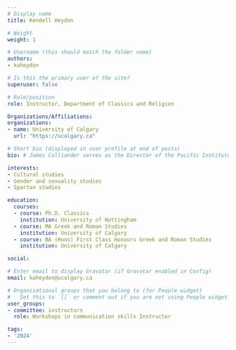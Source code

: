 ```yaml
---
# Display name
title: Kendell Heydon

# Weight
weight: 1

# Username (this should match the folder name)
authors:
- kaheydon

# Is this the primary user of the site?
superuser: false

# Role/position
role: Instructor, Department of Classics and Religion

Organizations/Affiliations:
organizations:
- name: University of Calgary
  url: "https://ucalgary.ca"

# Short bio (displayed in user profile at end of posts)
bio: # James Colliander serves as the Director of the Pacific Institute for the Mathematical Sciences.

interests:
- Cultural studies
- Gender and sexuality studies
- Spartan studies

education:
  courses:
  - course: Ph.D. Classics
    institution: University of Nottingham
  - course: MA Greek and Roman Studies
    institution: University of Calgary
  - course: BA (Hons) First Class Honours Greek and Roman Studies
    institution: University of Calgary

social:

# Enter email to display Gravatar (if Gravatar enabled in Config)
email: kaheydon@ucalgary.ca

# Organizational groups that you belong to (for People widget)
#   Set this to `[]` or comment out if you are not using People widget.
user_groups:
- committee: instructors
  role: Workshops in communication skills Instructor

tags:
- '2024'
---
```

